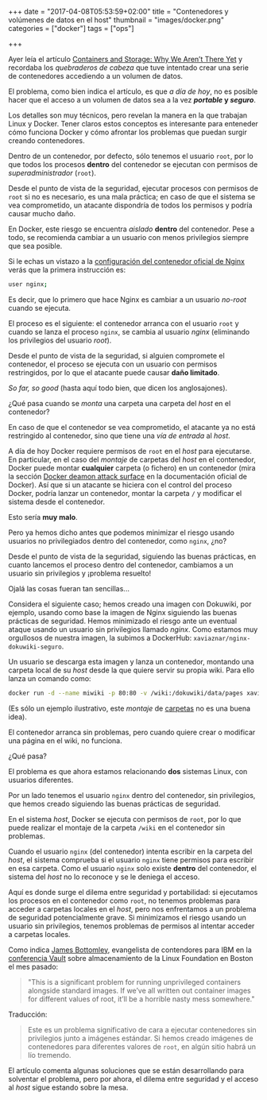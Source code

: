 +++
date = "2017-04-08T05:53:59+02:00"
title = "Contenedores y volúmenes de datos en el host"
thumbnail = "images/docker.png"
categories = ["docker"]
tags = ["ops"]

+++

Ayer leía el artículo [Containers and Storage: Why We Aren’t There Yet](https://thenewstack.io/containers-storage-arent-yet/) y recordaba los _quebraderos de cabeza_ que tuve intentado crear una serie de contenedores accediendo a un volumen de datos.

<!--more-->

El problema, como bien indica el artículo, es que _a día de hoy_, no es posible hacer que el acceso a un volumen de datos sea a la vez **_portable_ y _seguro_**.

Los detalles son muy técnicos, pero revelan la manera en la que trabajan Linux y Docker. Tener claros estos conceptos es interesante para enteneder cómo funciona Docker y cómo afrontar los problemas que puedan surgir creando contenedores.

Dentro de un contenedor, por defecto, sólo tenemos el usuario `root`, por lo que todos los procesos **dentro** del contenedor se ejecutan con permisos de _superadministrador_ (`root`).

Desde el punto de vista de la seguridad, ejecutar procesos con permisos de `root` si no es necesario, es una mala práctica; en caso de que el sistema se vea comprometido, un atacante dispondría de todos los permisos y podría causar mucho daño.

En Docker, este riesgo se encuentra _aislado_ **dentro** del contenedor. Pese a todo, se recomienda cambiar a un usuario con menos privilegios siempre que sea posible.

Si le echas un vistazo a la [configuración del contenedor oficial de Nginx](https://github.com/nginxinc/docker-nginx/blob/0c7611139f2ce7c5a6b1febbfd5b436c8c7d2d53/mainline/alpine/nginx.conf) verás que la primera instrucción es:

```sh
user nginx;
```

Es decir, que lo primero que hace Nginx es cambiar a un usuario _no-root_ cuando se ejecuta.

El proceso es el siguiente: el contenedor arranca con el usuario `root` y cuando se lanza el proceso `nginx`, se cambia al usuario _nginx_ (eliminando los privilegios del usuario _root_).

Desde el punto de vista de la seguridad, si alguien compromete el contenedor, el proceso se ejecuta con un usuario con permisos restringidos, por lo que el atacante puede causar **daño limitado**.

_So far, so good_ (hasta aquí todo bien, que dicen los anglosajones).

¿Qué pasa cuando se _monta_ una carpeta una carpeta del _host_ en el contenedor?

En caso de que el contenedor se vea comprometido, el atacante ya no está restringido al contenedor, sino que tiene una _vía de entrada_ al _host_.

A día de hoy Docker requiere permisos de `root` en el _host_ para ejecutarse. En particular, en el caso del _montaje_ de carpetas del _host_ en el contenedor, Docker puede montar **cualquier** carpeta (o fichero) en un contenedor (mira la sección [Docker deamon attack surface](https://docs.docker.com/engine/security/security/) en la documentación oficial de Docker). Así que si un atacante se hiciera con el control del proceso Docker, podría lanzar un contenedor, montar la carpeta `/` y modificar el sistema desde el contenedor.

Esto sería **muy malo**.

Pero ya hemos dicho antes que podemos minimizar el riesgo usando usuarios no privilegiados dentro del contenedor, como `nginx`, ¿no?

Desde el punto de vista de la seguridad, siguiendo las buenas prácticas, en cuanto lancemos el proceso dentro del contenedor, cambiamos a un usuario sin privilegios y ¡problema resuelto!

Ojalá las cosas fueran tan sencillas...

Considera el siguiente caso; hemos creado una imagen con Dokuwiki, por ejemplo, usando como base la imagen de Nginx siguiendo las buenas prácticas de seguridad. Hemos minimizado el riesgo ante un eventual ataque usando un usuario sin privilegios llamado _nginx_. Como estamos muy orgullosos de nuestra imagen, la subimos a DockerHub: `xaviaznar/nginx-dokuwiki-seguro`.

Un usuario se descarga esta imagen y lanza un contenedor, montando una carpeta local de su _host_ desde la que quiere servir su propia wiki. Para ello lanza un comando como:

```sh
docker run -d --name miwiki -p 80:80 -v /wiki:/dokuwiki/data/pages xaviaznar/nginx-dokuwiki-seguro
```

(Es sólo un ejemplo ilustrativo, este _montaje_ de [carpetas](https://www.dokuwiki.org/devel:dirlayout) no es una buena idea).

El contenedor arranca sin problemas, pero cuando quiere crear o modificar una página en el wiki, no funciona.

¿Qué pasa?

El problema es que ahora estamos relacionando **dos** sistemas Linux, con usuarios diferentes.

Por un lado tenemos el usuario `nginx` dentro del contenedor, sin privilegios, que hemos creado siguiendo las buenas prácticas de seguridad.

En el sistema _host_, Docker se ejecuta con permisos de `root`, por lo que puede realizar el montaje de la carpeta `/wiki` en el contenedor sin problemas.

Cuando el usuario `nginx` (del contenedor) intenta escribir en la carpeta del _host_, el sistema comprueba si el usuario `nginx` tiene permisos para escribir en esa carpeta. Como el usuario `nginx` solo existe **dentro** del contenedor, el sistema del _host_ no lo reconoce y se le deniega el acceso.

Aquí es donde surge el dilema entre seguridad y portabilidad: si ejecutamos los procesos en el contenedor como `root`, no tenemos problemas para acceder a carpetas locales en el _host_, pero nos enfrentamos a un problema de seguridad potencialmente grave. Si minimizamos el riesgo usando un usuario sin privilegios, tenemos problemas de permisos al intentar acceder a carpetas locales.

Como indica [James Bottomley](https://twitter.com/jejb_), evangelista de contendores para IBM en la [conferencia Vault](http://events.linuxfoundation.org/events/vault) sobre almacenamiento de la Linux Foundation en Boston el mes pasado:

> "This is a significant problem for running unprivileged containers alongside standard images. If we’ve all written out container images for different values of root, it’ll be a horrible nasty mess somewhere."

Traducción:

> Este es un problema significativo de cara a ejecutar contenedores sin privilegios junto a imágenes estándar. Si hemos creado imágenes de contenedores para diferentes valores de `root`, en algún sitio habrá un lío tremendo.

El artículo comenta algunas soluciones que se están desarrollando para solventar el problema, pero por ahora, el dilema entre seguridad y el acceso al _host_ sigue estando sobre la mesa.
